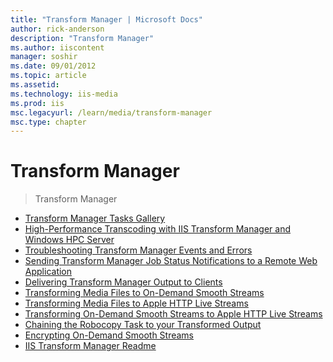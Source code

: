 ```yaml
---
title: "Transform Manager | Microsoft Docs"
author: rick-anderson
description: "Transform Manager"
ms.author: iiscontent
manager: soshir
ms.date: 09/01/2012
ms.topic: article
ms.assetid: 
ms.technology: iis-media
ms.prod: iis
msc.legacyurl: /learn/media/transform-manager
msc.type: chapter
---
```

Transform Manager
====================
> Transform Manager


- [Transform Manager Tasks Gallery](transform-manager-tasks-gallery.md)
- [High-Performance Transcoding with IIS Transform Manager and Windows HPC Server](high-performance-transcoding-with-iis-transform-manager-and-windows-hpc-server.md)
- [Troubleshooting Transform Manager Events and Errors](troubleshooting-transform-manager-events-and-errors.md)
- [Sending Transform Manager Job Status Notifications to a Remote Web Application](sending-transform-manager-job-status-notifications-to-a-remote-web-application.md)
- [Delivering Transform Manager Output to Clients](delivering-transform-manager-output-to-clients.md)
- [Transforming Media Files to On-Demand Smooth Streams](transforming-media-files-to-on-demand-smooth-streams.md)
- [Transforming Media Files to Apple HTTP Live Streams](transforming-media-files-to-apple-http-live-streams.md)
- [Transforming On-Demand Smooth Streams to Apple HTTP Live Streams](transforming-on-demand-smooth-streams-to-apple-http-live-streams.md)
- [Chaining the Robocopy Task to your Transformed Output](chaining-the-robocopy-task-to-your-transformed-output.md)
- [Encrypting On-Demand Smooth Streams](encrypting-on-demand-smooth-streams.md)
- [IIS Transform Manager Readme](iis-transform-manager-readme.md)